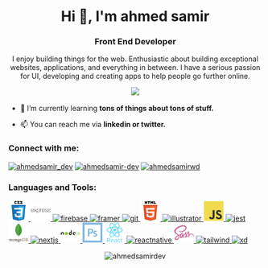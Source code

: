 
<h1 align="center">Hi 👋, I'm ahmed samir</h1>   
<h3 align="center">Front End Developer</h3>  
<p align="center">I enjoy building things for the web. Enthusiastic about building exceptional websites, applications, and everything in between. I have a serious passion for UI, developing and creating apps to help people go further online.</p>
 <p align="center">
<img src="https://ahmedsamir.dev/banner.png" width="500" /></p> 

- 🌱 I’m currently learning **tons of things about tons of stuff.**  
    
- 📫 You can reach me via **linkedin or twitter.**  
  
<h3 align="left">Connect with me:</h3>  
<p align="left">  
<a href="https://twitter.com/ahmedsamir_dev" target="blank"><img align="center" src="https://cdn.jsdelivr.net/npm/simple-icons@3.0.1/icons/twitter.svg" alt="ahmedsamir_dev" height="30" width="40" /></a>  
<a href="https://linkedin.com/in/ahmedsamir-dev" target="blank"><img align="center" src="https://cdn.jsdelivr.net/npm/simple-icons@3.0.1/icons/linkedin.svg" alt="ahmedsamir-dev" height="30" width="40" /></a>  
<a href="https://www.behance.net/ahmedsamirwd" target="blank"><img align="center" src="https://cdn.jsdelivr.net/npm/simple-icons@3.0.1/icons/behance.svg" alt="ahmedsamirwd" height="30" width="40" /></a>  
</p>  
  
<h3 align="left">Languages and Tools:</h3>   
<p align="left"> <a href="https://www.w3schools.com/css/" target="_blank"> <img src="https://raw.githubusercontent.com/devicons/devicon/master/icons/css3/css3-original-wordmark.svg" alt="css3" width="40" height="40"/> </a> <a href="https://expressjs.com" target="_blank"> <img src="https://raw.githubusercontent.com/devicons/devicon/master/icons/express/express-original-wordmark.svg" alt="express" width="40" height="40"/> </a> <a href="https://firebase.google.com/" target="_blank"> <img src="https://www.vectorlogo.zone/logos/firebase/firebase-icon.svg" alt="firebase" width="40" height="40"/> </a> <a href="https://www.framer.com/" target="_blank"> <img src="https://www.vectorlogo.zone/logos/framer/framer-icon.svg" alt="framer" width="40" height="40"/> </a> <a href="https://git-scm.com/" target="_blank"> <img src="https://www.vectorlogo.zone/logos/git-scm/git-scm-icon.svg" alt="git" width="40" height="40"/> </a> <a href="https://www.w3.org/html/" target="_blank"> <img src="https://raw.githubusercontent.com/devicons/devicon/master/icons/html5/html5-original-wordmark.svg" alt="html5" width="40" height="40"/> </a> <a href="https://www.adobe.com/in/products/illustrator.html" target="_blank"> <img src="https://www.vectorlogo.zone/logos/adobe_illustrator/adobe_illustrator-icon.svg" alt="illustrator" width="40" height="40"/> </a> <a href="https://developer.mozilla.org/en-US/docs/Web/JavaScript" target="_blank"> <img src="https://raw.githubusercontent.com/devicons/devicon/master/icons/javascript/javascript-original.svg" alt="javascript" width="40" height="40"/> </a> <a href="https://jestjs.io" target="_blank"> <img src="https://www.vectorlogo.zone/logos/jestjsio/jestjsio-icon.svg" alt="jest" width="40" height="40"/> </a> <a href="https://www.mongodb.com/" target="_blank"> <img src="https://raw.githubusercontent.com/devicons/devicon/master/icons/mongodb/mongodb-original-wordmark.svg" alt="mongodb" width="40" height="40"/> </a> <a href="https://nextjs.org/" target="_blank"> <img src="https://cdn.worldvectorlogo.com/logos/nextjs-3.svg" alt="nextjs" width="40" height="40"/> </a> <a href="https://nodejs.org" target="_blank"> <img src="https://raw.githubusercontent.com/devicons/devicon/master/icons/nodejs/nodejs-original-wordmark.svg" alt="nodejs" width="40" height="40"/> </a> <a href="https://www.photoshop.com/en" target="_blank"> <img src="https://raw.githubusercontent.com/devicons/devicon/master/icons/photoshop/photoshop-line.svg" alt="photoshop" width="40" height="40"/> </a> <a href="https://reactjs.org/" target="_blank"> <img src="https://raw.githubusercontent.com/devicons/devicon/master/icons/react/react-original-wordmark.svg" alt="react" width="40" height="40"/> </a> <a href="https://reactnative.dev/" target="_blank"> <img src="https://reactnative.dev/img/header_logo.svg" alt="reactnative" width="40" height="40"/> </a> <a href="https://sass-lang.com" target="_blank"> <img src="https://raw.githubusercontent.com/devicons/devicon/master/icons/sass/sass-original.svg" alt="sass" width="40" height="40"/> </a> <a href="https://tailwindcss.com/" target="_blank"> <img src="https://www.vectorlogo.zone/logos/tailwindcss/tailwindcss-icon.svg" alt="tailwind" width="40" height="40"/> </a> <a href="https://www.adobe.com/products/xd.html" target="_blank"> <img src="https://cdn.worldvectorlogo.com/logos/adobe-xd.svg" alt="xd" width="40" height="40"/> </a> </p>  
  
<p align="center"><img align="center" src="https://github-readme-stats.vercel.app/api/top-langs?username=ahmedsamirdev&show_icons=true&locale=en&layout=compact" alt="ahmedsamirdev" /></p>
